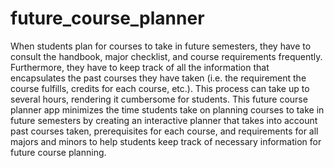# future_course_planner
When students plan for courses to take in future semesters, they have to consult the handbook, major checklist, and course requirements frequently. Furthermore, they have to keep track of all the information that encapsulates the past courses they have taken (i.e. the requirement the course fulfills, credits for each course, etc.). This process can take up to several hours, rendering it cumbersome for students. This future course planner app minimizes the time students take on planning courses to take in future semesters by creating an interactive planner that takes into account past courses taken, prerequisites for each course, and requirements for all majors and minors to help students keep track of necessary information for future course planning.  
